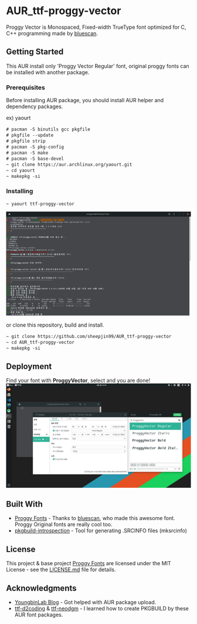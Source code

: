 # AUR_ttf-proggy-vector

Proggy Vector is Monospaced, Fixed-width TrueType font optimized for C, C++ programming made by [bluescan](https://github.com/bluescan/proggyfonts).

## Getting Started

This AUR install only 'Proggy Vector Regular' font, original proggy fonts can be installed with another package.

### Prerequisites

Before installing AUR package, you should install AUR helper and dependency packages.

ex) yaourt
```
# pacman -S binutils gcc pkgfile
# pkgfile --update
# pkgfile strip
# pacman -S pkg-config
# pacman -S make
# pacman -S base-devel
~ git clone https://aur.archlinux.org/yaourt.git
~ cd yaourt
~ makepkg -si
```

### Installing

```
~ yaourt ttf-proggy-vector
```
![yaourt_screenshot](./images/yaourt_screenshot.png)

or clone this repository, build and install.

```
~ git clone https://github.com/sheepjin99/AUR_ttf-proggy-vector
~ cd AUR_ttf-proggy-vector
~ makepkg -si
```

## Deployment

Find your font with **ProggyVector**, select and you are done!
![font_apply](./images/font_apply.png)

## Built With

* [Proggy Fonts](https://github.com/bluescan/proggyfonts) - Thanks to [bluescan](https://github.com/bluescan), who made this awesome font. Proggy Original fonts are really cool too. 
* [pkgbuild-introspection](https://aur.archlinux.org/packages/pkgbuild-introspection/) - Tool for generating .SRCINFO files (mksrcinfo)

## License

This project & base project [Proggy Fonts](https://github.com/bluescan/proggyfonts/blob/master/LICENSE) are licensed under the MIT License - see the [LICENSE.md](LICENSE.md) file for details.

## Acknowledgments

* [YoungbinLab Blog](https://blog.youngbin.xyz/2015-12-13-uploading-package-to-aur/) - Got helped with AUR package upload.
* [ttf-d2coding](https://github.com/nakoo/ttf-d2coding) & [ttf-neodgm](https://github.com/Dalgona/neodgm) - I learned how to create PKGBUILD by these AUR font packages.

